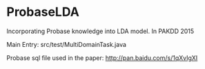 # ProbaseLDA
Incorporating Probase knowledge into LDA model. In PAKDD 2015

Main Entry: src/test/MultiDomainTask.java

Probase sql file used in the paper: http://pan.baidu.com/s/1qXvIgXI
